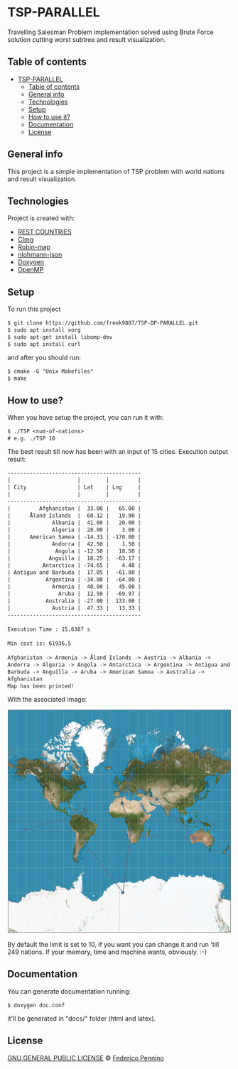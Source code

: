 # TSP-PARALLEL
Travelling Salesman Problem implementation solved using Brute Force solution cutting worst subtree and result visualization.

## Table of contents
- [TSP-PARALLEL](#TSP-PARALLEL)
  - [Table of contents](#table-of-contents)
  - [General info](#general-info)
  - [Technologies](#technologies)
  - [Setup](#setup)
  - [How to use it?](#how-to-use)
  - [Documentation](#documentation)
  - [License](#license)

## General info
This project is a simple implementation of TSP problem with world nations and result visualization.

## Technologies
Project is created with:

* [REST COUNTRIES](https://restcountries.eu/)
* [CImg](https://github.com/dtschump/CImg)
* [Robin-map](https://github.com/Tessil/robin-map)
* [nlohmann-json](https://github.com/nlohmann/json)
* [Doxygen](http://www.doxygen.nl/)
* [OpenMP](https://www.openmp.org/)

## Setup
To run this project

```
$ git clone https://github.com/freek9807/TSP-DP-PARALLEL.git
$ sudo apt install xorg
$ sudo apt-get install libomp-dev
$ sudo apt install curl
```

and after you should run:

```
$ cmake -G "Unix Makefiles"
$ make
```

## How to use?

When you have setup the project, you can run it with:

```
$ ./TSP <num-of-nations>
# e.g. ./TSP 10
```

The best result till now has been with an input of 15 cities. 
Execution output result:

```
------------------------------------------
|                     |        |         |
| City                | Lat    | Lng     |
|                     |        |         |
------------------------------------------
|         Afghanistan |  33.00 |   65.00 |
|      Åland Islands  |  60.12 |   19.90 |
|             Albania |  41.00 |   20.00 |
|             Algeria |  28.00 |    3.00 |
|      American Samoa | -14.33 | -170.00 |
|             Andorra |  42.50 |    1.50 |
|              Angola | -12.50 |   18.50 |
|            Anguilla |  18.25 |  -63.17 |
|          Antarctica | -74.65 |    4.48 |
| Antigua and Barbuda |  17.05 |  -61.80 |
|           Argentina | -34.00 |  -64.00 |
|             Armenia |  40.00 |   45.00 |
|               Aruba |  12.50 |  -69.97 |
|           Australia | -27.00 |  133.00 |
|             Austria |  47.33 |   13.33 |
------------------------------------------

Execution Time : 15.6387 s

Min cost is: 61936.5

Afghanistan -> Armenia -> Åland Islands -> Austria -> Albania -> Andorra -> Algeria -> Angola -> Antarctica -> Argentina -> Antigua and Barbuda -> Anguilla -> Aruba -> American Samoa -> Australia -> Afghanistan
Map has been printed!
```

With the associated image:

![TSP Problem visualization result](example/map.png)

By default the limit is set to 10, if you want you can change it and run 'till 249 nations. If your memory, time and machine wants, obviously. :-)

## Documentation

You can generate documentation running:

```
$ doxygen doc.conf
```

it'll be generated in "docs/" folder (html and latex).

## License

[GNU GENERAL PUBLIC LICENSE](https://github.com/freek9807/TSP-DP-PARALLEL/blob/master/LICENSE) © [Federico Pennino](mailto:federico@freek.io?subject=[GitHub]%20TSP%20CPP)

